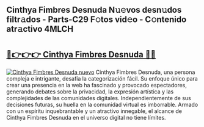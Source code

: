 ## Cinthya Fimbres Desnuda N𝚞𝚎vos desn𝚞dos filtr𝚊dos - Parts-C29 F𝚘tos vid𝚎o - C𝚘ntenido atr𝚊ctivo 4MLCH

# <h2><a href="http://mb12oac.tromn.icu/?c=Cinthya+Fimbres+Desnuda">🔗👉👉👉 Cinthya Fimbres Desnuda 🔗🔗</a></h2>

[![Cinthya Fimbres Desnuda nuevo](https://i.imgur.com/pEAQMta.gif)](http://mb12oac.tromn.icu/?c=Cinthya+Fimbres+Desnuda)
Cinthya Fimbres Desnuda, una persona compleja e intrigante, desafía la categorización fácil. Su enfoque único para crear una presencia en la web ha fascinado y provocado espectadores, generando debates sobre la privacidad, la expresión artística y las complejidades de las comunidades digitales. Independientemente de sus decisiones futuras, su huella en la comunidad virtual es imborrable. Armado con un espíritu inquebrantable y un atractivo innegable, el alcance de Cinthya Fimbres Desnuda en el universo digital no tiene límites.
